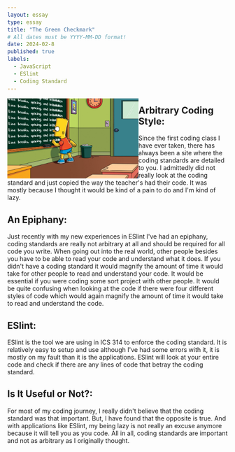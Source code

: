 ```yaml
---
layout: essay
type: essay
title: "The Green Checkmark"
# All dates must be YYYY-MM-DD format!
date: 2024-02-8
published: true
labels:
  - JavaScript
  - ESlint
  - Coding Standard
---
```


<img align="left" width="300pixels" src="/img/414735211af7e003a0b936b32960e744.png">

## Arbitrary Coding Style:
Since the first coding class I have ever taken, there has always been a site where the coding standards are detailed to you. I admittedly did not really look at the coding standard and just copied the way the teacher's had their code. It was mostly because I thought it would be kind of a pain to do and I'm kind of lazy. 

## An Epiphany:
Just recently with my new experiences in ESlint I've had an epiphany, coding standards are really not arbitrary at all and should be required for all code you write. When going out into the real world, other people besides you have to be able to read your code and understand what it does. If you didn't have a coding standard it would magnify the amount of time it would take for other people to read and understand your code. It would be essential if you were coding some sort project with other people. It would be quite confusing when looking at the code if there were four different styles of code which would again magnify the amount of time it would take to read and understand the code. 


## ESlint:
ESlint is the tool we are using in ICS 314 to enforce the coding standard. It is relatively easy to setup and use although I've had some errors with it, it is mostly on my fault than it is the applications. ESlint will look at your entire code and check if there are any lines of code that betray the coding standard.


## Is It Useful or Not?:
For most of my coding journey, I really didn't believe that the coding standard was that important. But, I have found that the opposite is true. And with applications like ESlint, my being lazy is not really an excuse anymore because it will tell you as you code. All in all, coding standards are important and not as arbitrary as I originally thought.
